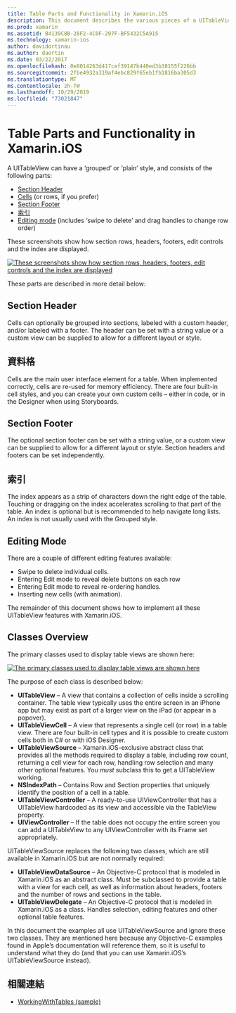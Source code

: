 ```yaml
---
title: Table Parts and Functionality in Xamarin.iOS
description: This document describes the various pieces of a UITableView in iOS. It discusses section headers, cells, section footers, the index, and editing mode.
ms.prod: xamarin
ms.assetid: B4139C8B-28F2-4C0F-297F-BF5432C5A915
ms.technology: xamarin-ios
author: davidortinau
ms.author: daortin
ms.date: 03/22/2017
ms.openlocfilehash: 0e8014263d417cef39147b440ed3b38155f226bb
ms.sourcegitcommit: 2fbe4932a319af4ebc829f65eb1fb1816ba305d3
ms.translationtype: MT
ms.contentlocale: zh-TW
ms.lasthandoff: 10/29/2019
ms.locfileid: "73021847"
---
```

# <a name="table-parts-and-functionality-in-xamarinios"></a>Table Parts and Functionality in Xamarin.iOS

A UITableView can have a ‘grouped’ or ‘plain’ style, and consists of the following parts:

- [Section Header](#Section_Header)
- [Cells](#Cells) (or rows, if you prefer)
- [Section Footer](#Section_Footer)
- [索引](#Index)
- [Editing mode](#Edit_Features) (includes ‘swipe to delete’ and drag handles to change row order) 

These screenshots show how section rows, headers, footers, edit controls and the index are displayed.

 [![](table-parts-and-functionality-images/image1a.png "These screenshots show how section rows, headers, footers, edit controls and the index are displayed")](table-parts-and-functionality-images/image1a.png#lightbox)

These parts are described in more detail below:

<a name="Section_Header" />

## <a name="section-header"></a>Section Header

Cells can optionally be grouped into sections, labeled with a custom header, and/or labeled with a footer. The header can be set with a string value or a custom view can be supplied to allow for a different layout or style.

<a name="Cells" />

## <a name="cells"></a>資料格

Cells are the main user interface element for a table. When implemented correctly, cells are re-used for memory efficiency. There are four built-in cell styles, and you can create your own custom cells – either in code, or in the Designer when using Storyboards.

<a name="Section_Footer"/>

## <a name="section-footer"></a>Section Footer

The optional section footer can be set with a string value, or a custom view can be supplied to allow for a different layout or style. Section headers and footers can be set independently.

<a name="Index" />

## <a name="index"></a>索引

The index appears as a strip of characters down the right edge of the table.
Touching or dragging on the index accelerates scrolling to that part of the table. An index is optional but is recommended to help navigate long lists. An index is not usually used with the Grouped style.

<a name="Edit_Features" />

## <a name="editing-mode"></a>Editing Mode

There are a couple of different editing features available:

- Swipe to delete individual cells.
- Entering Edit mode to reveal delete buttons on each row 
- Entering Edit mode to reveal re-ordering handles. 
- Inserting new cells (with animation).

The remainder of this document shows how to implement all these UITableView features with Xamarin.iOS.

## <a name="classes-overview"></a>Classes Overview

The primary classes used to display table views are shown here:

[![](table-parts-and-functionality-images/classdiagram.png "The primary classes used to display table views are shown here")](table-parts-and-functionality-images/classdiagram.png#lightbox)

The purpose of each class is described below:

- **UITableView** – A view that contains a collection of cells inside a scrolling container. The table view typically uses the entire screen in an iPhone app but may exist as part of a larger view on the iPad (or appear in a popover). 
- **UITableViewCell** – A view that represents a single cell (or row) in a table view. There are four built-in cell types and it is possible to create custom cells both in C# or with iOS Designer. 
- **UITableViewSource** – Xamarin.iOS-exclusive abstract class that provides all the methods required to display a table, including row count, returning a cell view for each row, handling row selection and many other optional features. You  *must* subclass this to get a UITableView working. 
- **NSIndexPath** – Contains Row and Section properties that uniquely identify the position of a cell in a table. 
- **UITableViewController** – A ready-to-use UIViewController that has a UITableView hardcoded as its view and accessible via the TableView property. 
- **UIViewController** – If the table does not occupy the entire screen you can add a UITableView to any UIViewController with its Frame set appropriately. 

UITableViewSource replaces the following two classes, which are still available in Xamarin.iOS but are not normally required:

- **UITableViewDataSource** – An Objective-C protocol that is modeled in Xamarin.iOS as an abstract class. Must be subclassed to provide a table with a view for each cell, as well as information about headers, footers and the number of rows and sections in the table. 
- **UITableViewDelegate** – An Objective-C protocol that is modeled in Xamarin.iOS as a class. Handles selection, editing features and other optional table features. 

In this document the examples all use UITableViewSource and ignore these two classes. They are mentioned here because any Objective-C examples found in Apple’s documentation will reference them, so it is useful to understand what they do (and that you can use Xamarin.iOS’s UITableViewSource instead).

## <a name="related-links"></a>相關連結

- [WorkingWithTables (sample)](https://docs.microsoft.com/samples/xamarin/ios-samples/workingwithtables)
